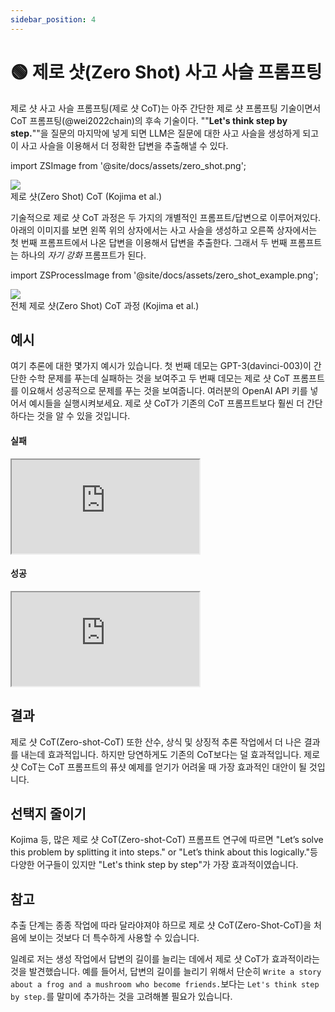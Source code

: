 ```yaml
---
sidebar_position: 4
---
```


# 🟢 제로 샷(Zero Shot) 사고 사슬 프롬프팅


제로 샷 사고 사슬 프롬프팅(제로 샷 CoT)는 아주 간단한 제로 샷 프롬프팅 기술이면서 CoT 프롬프팅(@wei2022chain)의 후속 기술이다. ""**Let's think step
by step.**""을 질문의 마지막에 넣게 되면 LLM은 질문에 대한 사고 사슬을 생성하게 되고 이 사고 사슬을 이용해서 더 정확한 답변을 추출해낼 수 있다.  

import ZSImage from '@site/docs/assets/zero_shot.png';

<div style={{textAlign: 'center'}}>
  <img src={ZSImage} style={{width: "500px"}} />
</div>

<div style={{textAlign: 'center'}}>
제로 샷(Zero Shot) CoT (Kojima et al.)
</div>

기술적으로 제로 샷 CoT 과정은 두 가지의 개별적인 프롬프트/답변으로 이루어져있다.
아래의 이미지를 보면 왼쪽 위의 상자에서는 사고 사슬을 생성하고 오른쪽 상자에서는 첫 번째 프롬프트에서 나온 답변을 이용해서 답변을 추출한다.
그래서 두 번째 프롬프트는 하나의 _자기 강화_ 프롬프트가 된다.

import ZSProcessImage from '@site/docs/assets/zero_shot_example.png';

<div style={{textAlign: 'center'}}>
  <img src={ZSProcessImage} style={{width: "500px"}} />
</div>

<div style={{textAlign: 'center'}}>
전체 제로 샷(Zero Shot) CoT 과정 (Kojima et al.)
</div>

## 예시

여기 추론에 대한 몇가지 예시가 있습니다.
첫 번째 데모는 GPT-3(davinci-003)이 간단한 수학 문제를 푸는데 실패하는 것을 보여주고
두 번째 데모는 제로 샷 CoT 프롬프트를 이요해서 성공적으로 문제를 푸는 것을 보여줍니다.
여러분의 OpenAI API 키를 넣어서 예시들을 실행시켜보세요.
제로 샷 CoT가 기존의 CoT 프롬프트보다 훨씬 더 간단하다는 것을 알 수 있을 것입니다.

#### 실패

<iframe
    src="https://embed.learnprompting.org/embed?config=eyJ0b3BQIjoxLCJ0ZW1wZXJhdHVyZSI6MC43LCJtYXhUb2tlbnMiOjI1Niwib3V0cHV0IjoiSm9obiBoYXMgOCBwZWFycy4iLCJwcm9tcHQiOiJJZiBKb2huIGhhcyA1IHBlYXJzLCB0aGVuIGVhdHMgMiwgYW5kIGJ1eXMgNSBtb3JlLCB0aGVuIGdpdmVzIDMgdG8gaGlzIGZyaWVuZCwgaG93IG1hbnkgcGVhcnMgZG9lcyBoZSBoYXZlPyIsIm1vZGVsIjoidGV4dC1kYXZpbmNpLTAwMyJ9"
    style={{width:"100%", height:"500px", border:"0", borderRadius:"4px", overflow:"hidden"}}
    sandbox="allow-forms allow-modals allow-popups allow-presentation allow-same-origin allow-scripts"
></iframe>


#### 성공

<iframe
    src="https://embed.learnprompting.org/embed?config=eyJ0b3BQIjoxLCJ0ZW1wZXJhdHVyZSI6MC43LCJtYXhUb2tlbnMiOjI1Niwib3V0cHV0IjoiSm9obiBzdGFydHMgd2l0aCA1IHBlYXJzLiBIZSBlYXRzIDIgcGVhcnMsIGxlYXZpbmcgaGltIHdpdGggMyBwZWFycy4gSGUgYnV5cyA1IG1vcmUgcGVhcnMsIGdpdmluZyBoaW0gYSB0b3RhbCBvZiA4IHBlYXJzLiBIZSBnaXZlcyAzIHBlYXJzIHRvIGhpcyBmcmllbmQsIGxlYXZpbmcgaGltIHdpdGggb25seSA1IHBlYXJzLiIsInByb21wdCI6IklmIEpvaG4gaGFzIDUgcGVhcnMsIHRoZW4gZWF0cyAyLCBhbmQgYnV5cyA1IG1vcmUsIHRoZW4gZ2l2ZXMgMyB0byBoaXMgZnJpZW5kLCBob3cgbWFueSBwZWFycyBkb2VzIGhlIGhhdmU%2FXG5cbkxldCdzIHRoaW5rIHN0ZXAgYnkgc3RlcC4iLCJtb2RlbCI6InRleHQtZGF2aW5jaS0wMDMifQ%3D%3D"
    style={{width:"100%", height:"500px", border:"0", borderRadius:"4px", overflow:"hidden"}}
    sandbox="allow-forms allow-modals allow-popups allow-presentation allow-same-origin allow-scripts"
></iframe>

## 결과

제로 샷 CoT(Zero-shot-CoT) 또한 산수, 상식 및 상징적 추론 작업에서 더 나은 결과를 내는데 효과적입니다.
하지만 당연하게도 기존의 CoT보다는 덜 효과적입니다. 제로 샷 CoT는 CoT 프롬프트의 퓨샷 예제를 얻기가 어려울 때 가장 효과적인 대안이 될 것입니다.

## 선택지 줄이기

Kojima 등, 많은 제로 샷 CoT(Zero-shot-CoT) 프롬프트 연구에 따르면
"Let’s solve this problem by splitting it into steps." or "Let’s think about this logically."등 다양한 어구들이 있지만
"Let's think step by step"가 가장 효과적이였습니다. 



## 참고

추출 단계는 종종 작업에 따라 달라야져야 하므로 제로 샷 CoT(Zero-Shot-CoT)을 처음에 보이는 것보다 더 특수하게 사용할 수 있습니다.

일례로 저는 생성 작업에서 답변의 길이를 늘리는 데에서 제로 샷 CoT가 효과적이라는 것을 발견했습니다.
예를 들어서, 답변의 길이를 늘리기 위해서 
단순히 `Write a story about a frog and a mushroom who become friends.`보다는 `Let's think step by step.`를 말미에 추가하는 것을 고려해볼 필요가 있습니다.
